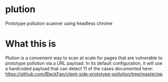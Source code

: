 # plution
Prototype pollution scanner using headless chrome


# What this is
Plution is a convenient way to scan at scale for pages that are vulnerable to prototype pollution via a URL payload. In its default configuration, it will use a hardcoded payload that can detect 11 of the cases documented here: https://github.com/BlackFan/client-side-prototype-pollution/tree/master/pp


